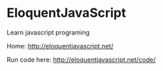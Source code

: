 # EloquentJavaScript
Learn javascript programing

Home: http://eloquentjavascript.net/

Run code here: http://eloquentjavascript.net/code/

